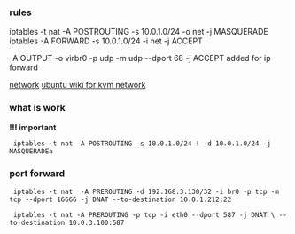 ### rules ###

 iptables -t nat -A POSTROUTING -s 10.0.1.0/24 -o net -j MASQUERADE
 iptables -A FORWARD -s 10.0.1.0/24 -i net -j ACCEPT

-A OUTPUT -o virbr0 -p udp -m udp --dport 68 -j ACCEPT
 added for ip forward

[network](http://wiki.qemu.org/Documentation/Networking/NAT)
[ubuntu wiki for kvm network](https://help.ubuntu.com/community/KVM/Networking)
### what is work ###
**!!! important**

` iptables -t nat -A POSTROUTING -s 10.0.1.0/24 ! -d 10.0.1.0/24 -j MASQUERADEa`


### port forward ###

` iptables -t nat  -A PREROUTING -d 192.168.3.130/32 -i br0 -p tcp -m tcp --dport 16666 -j DNAT --to-destination 10.0.1.212:22`

` iptables -t nat -A PREROUTING -p tcp -i eth0 --dport 587 -j DNAT \
    --to-destination 10.0.3.100:587`

